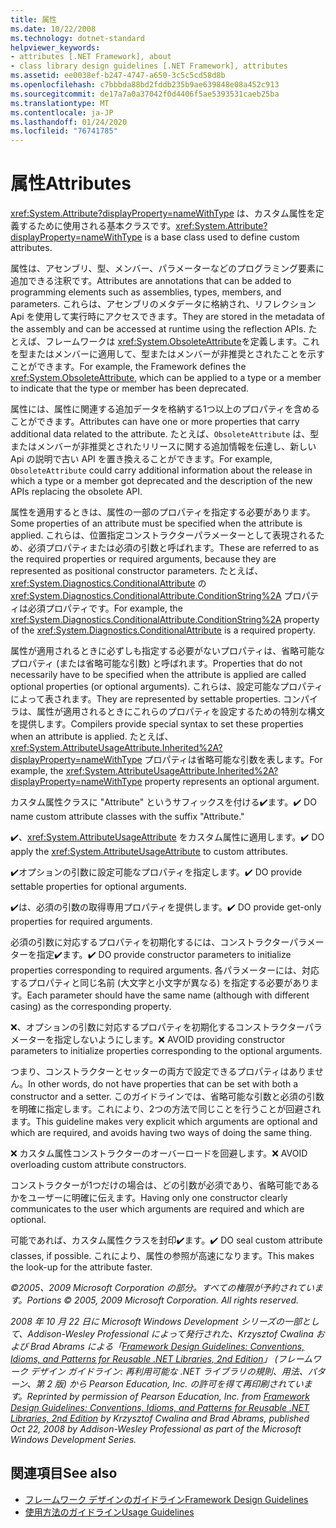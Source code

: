 ```yaml
---
title: 属性
ms.date: 10/22/2008
ms.technology: dotnet-standard
helpviewer_keywords:
- attributes [.NET Framework], about
- class library design guidelines [.NET Framework], attributes
ms.assetid: ee0038ef-b247-4747-a650-3c5c5cd58d8b
ms.openlocfilehash: c7bbbda88bd2fddb235b9ae639848e08a452c913
ms.sourcegitcommit: de17a7a0a37042f0d4406f5ae5393531caeb25ba
ms.translationtype: MT
ms.contentlocale: ja-JP
ms.lasthandoff: 01/24/2020
ms.locfileid: "76741785"
---
```

# <a name="attributes"></a><span data-ttu-id="3cc0b-102">属性</span><span class="sxs-lookup"><span data-stu-id="3cc0b-102">Attributes</span></span>
<span data-ttu-id="3cc0b-103"><xref:System.Attribute?displayProperty=nameWithType> は、カスタム属性を定義するために使用される基本クラスです。</span><span class="sxs-lookup"><span data-stu-id="3cc0b-103"><xref:System.Attribute?displayProperty=nameWithType> is a base class used to define custom attributes.</span></span>

 <span data-ttu-id="3cc0b-104">属性は、アセンブリ、型、メンバー、パラメーターなどのプログラミング要素に追加できる注釈です。</span><span class="sxs-lookup"><span data-stu-id="3cc0b-104">Attributes are annotations that can be added to programming elements such as assemblies, types, members, and parameters.</span></span> <span data-ttu-id="3cc0b-105">これらは、アセンブリのメタデータに格納され、リフレクション Api を使用して実行時にアクセスできます。</span><span class="sxs-lookup"><span data-stu-id="3cc0b-105">They are stored in the metadata of the assembly and can be accessed at runtime using the reflection APIs.</span></span> <span data-ttu-id="3cc0b-106">たとえば、フレームワークは <xref:System.ObsoleteAttribute>を定義します。これを型またはメンバーに適用して、型またはメンバーが非推奨とされたことを示すことができます。</span><span class="sxs-lookup"><span data-stu-id="3cc0b-106">For example, the Framework defines the <xref:System.ObsoleteAttribute>, which can be applied to a type or a member to indicate that the type or member has been deprecated.</span></span>

 <span data-ttu-id="3cc0b-107">属性には、属性に関連する追加データを格納する1つ以上のプロパティを含めることができます。</span><span class="sxs-lookup"><span data-stu-id="3cc0b-107">Attributes can have one or more properties that carry additional data related to the attribute.</span></span> <span data-ttu-id="3cc0b-108">たとえば、`ObsoleteAttribute` は、型またはメンバーが非推奨とされたリリースに関する追加情報を伝達し、新しい Api の説明で古い API を置き換えることができます。</span><span class="sxs-lookup"><span data-stu-id="3cc0b-108">For example, `ObsoleteAttribute` could carry additional information about the release in which a type or a member got deprecated and the description of the new APIs replacing the obsolete API.</span></span>

 <span data-ttu-id="3cc0b-109">属性を適用するときは、属性の一部のプロパティを指定する必要があります。</span><span class="sxs-lookup"><span data-stu-id="3cc0b-109">Some properties of an attribute must be specified when the attribute is applied.</span></span> <span data-ttu-id="3cc0b-110">これらは、位置指定コンストラクターパラメーターとして表現されるため、必須プロパティまたは必須の引数と呼ばれます。</span><span class="sxs-lookup"><span data-stu-id="3cc0b-110">These are referred to as the required properties or required arguments, because they are represented as positional constructor parameters.</span></span> <span data-ttu-id="3cc0b-111">たとえば、<xref:System.Diagnostics.ConditionalAttribute> の <xref:System.Diagnostics.ConditionalAttribute.ConditionString%2A> プロパティは必須プロパティです。</span><span class="sxs-lookup"><span data-stu-id="3cc0b-111">For example, the <xref:System.Diagnostics.ConditionalAttribute.ConditionString%2A> property of the <xref:System.Diagnostics.ConditionalAttribute> is a required property.</span></span>

 <span data-ttu-id="3cc0b-112">属性が適用されるときに必ずしも指定する必要がないプロパティは、省略可能なプロパティ (または省略可能な引数) と呼ばれます。</span><span class="sxs-lookup"><span data-stu-id="3cc0b-112">Properties that do not necessarily have to be specified when the attribute is applied are called optional properties (or optional arguments).</span></span> <span data-ttu-id="3cc0b-113">これらは、設定可能なプロパティによって表されます。</span><span class="sxs-lookup"><span data-stu-id="3cc0b-113">They are represented by settable properties.</span></span> <span data-ttu-id="3cc0b-114">コンパイラは、属性が適用されるときにこれらのプロパティを設定するための特別な構文を提供します。</span><span class="sxs-lookup"><span data-stu-id="3cc0b-114">Compilers provide special syntax to set these properties when an attribute is applied.</span></span> <span data-ttu-id="3cc0b-115">たとえば、<xref:System.AttributeUsageAttribute.Inherited%2A?displayProperty=nameWithType> プロパティは省略可能な引数を表します。</span><span class="sxs-lookup"><span data-stu-id="3cc0b-115">For example, the <xref:System.AttributeUsageAttribute.Inherited%2A?displayProperty=nameWithType> property represents an optional argument.</span></span>

 <span data-ttu-id="3cc0b-116">カスタム属性クラスに "Attribute" というサフィックスを付ける✔️ます。</span><span class="sxs-lookup"><span data-stu-id="3cc0b-116">✔️ DO name custom attribute classes with the suffix "Attribute."</span></span>

 <span data-ttu-id="3cc0b-117">✔️、<xref:System.AttributeUsageAttribute> をカスタム属性に適用します。</span><span class="sxs-lookup"><span data-stu-id="3cc0b-117">✔️ DO apply the <xref:System.AttributeUsageAttribute> to custom attributes.</span></span>

 <span data-ttu-id="3cc0b-118">✔️オプションの引数に設定可能なプロパティを指定します。</span><span class="sxs-lookup"><span data-stu-id="3cc0b-118">✔️ DO provide settable properties for optional arguments.</span></span>

 <span data-ttu-id="3cc0b-119">✔️は、必須の引数の取得専用プロパティを提供します。</span><span class="sxs-lookup"><span data-stu-id="3cc0b-119">✔️ DO provide get-only properties for required arguments.</span></span>

 <span data-ttu-id="3cc0b-120">必須の引数に対応するプロパティを初期化するには、コンストラクターパラメーターを指定✔️ます。</span><span class="sxs-lookup"><span data-stu-id="3cc0b-120">✔️ DO provide constructor parameters to initialize properties corresponding to required arguments.</span></span> <span data-ttu-id="3cc0b-121">各パラメーターには、対応するプロパティと同じ名前 (大文字と小文字が異なる) を指定する必要があります。</span><span class="sxs-lookup"><span data-stu-id="3cc0b-121">Each parameter should have the same name (although with different casing) as the corresponding property.</span></span>

 <span data-ttu-id="3cc0b-122">❌、オプションの引数に対応するプロパティを初期化するコンストラクターパラメーターを指定しないようにします。</span><span class="sxs-lookup"><span data-stu-id="3cc0b-122">❌ AVOID providing constructor parameters to initialize properties corresponding to the optional arguments.</span></span>

 <span data-ttu-id="3cc0b-123">つまり、コンストラクターとセッターの両方で設定できるプロパティはありません。</span><span class="sxs-lookup"><span data-stu-id="3cc0b-123">In other words, do not have properties that can be set with both a constructor and a setter.</span></span> <span data-ttu-id="3cc0b-124">このガイドラインでは、省略可能な引数と必須の引数を明確に指定します。これにより、2つの方法で同じことを行うことが回避されます。</span><span class="sxs-lookup"><span data-stu-id="3cc0b-124">This guideline makes very explicit which arguments are optional and which are required, and avoids having two ways of doing the same thing.</span></span>

 <span data-ttu-id="3cc0b-125">❌ カスタム属性コンストラクターのオーバーロードを回避します。</span><span class="sxs-lookup"><span data-stu-id="3cc0b-125">❌ AVOID overloading custom attribute constructors.</span></span>

 <span data-ttu-id="3cc0b-126">コンストラクターが1つだけの場合は、どの引数が必須であり、省略可能であるかをユーザーに明確に伝えます。</span><span class="sxs-lookup"><span data-stu-id="3cc0b-126">Having only one constructor clearly communicates to the user which arguments are required and which are optional.</span></span>

 <span data-ttu-id="3cc0b-127">可能であれば、カスタム属性クラスを封印✔️ます。</span><span class="sxs-lookup"><span data-stu-id="3cc0b-127">✔️ DO seal custom attribute classes, if possible.</span></span> <span data-ttu-id="3cc0b-128">これにより、属性の参照が高速になります。</span><span class="sxs-lookup"><span data-stu-id="3cc0b-128">This makes the look-up for the attribute faster.</span></span>

 <span data-ttu-id="3cc0b-129">*©2005、2009 Microsoft Corporation の部分。すべての権限が予約されています。*</span><span class="sxs-lookup"><span data-stu-id="3cc0b-129">*Portions © 2005, 2009 Microsoft Corporation. All rights reserved.*</span></span>

 <span data-ttu-id="3cc0b-130">*2008 年 10 月 22 日に Microsoft Windows Development シリーズの一部として、Addison-Wesley Professional によって発行された、Krzysztof Cwalina および Brad Abrams による「[Framework Design Guidelines: Conventions, Idioms, and Patterns for Reusable .NET Libraries, 2nd Edition](https://www.informit.com/store/framework-design-guidelines-conventions-idioms-and-9780321545619)」 (フレームワーク デザイン ガイドライン: 再利用可能な .NET ライブラリの規則、用法、パターン、第 2 版) から Pearson Education, Inc. の許可を得て再印刷されています。*</span><span class="sxs-lookup"><span data-stu-id="3cc0b-130">*Reprinted by permission of Pearson Education, Inc. from [Framework Design Guidelines: Conventions, Idioms, and Patterns for Reusable .NET Libraries, 2nd Edition](https://www.informit.com/store/framework-design-guidelines-conventions-idioms-and-9780321545619) by Krzysztof Cwalina and Brad Abrams, published Oct 22, 2008 by Addison-Wesley Professional as part of the Microsoft Windows Development Series.*</span></span>

## <a name="see-also"></a><span data-ttu-id="3cc0b-131">関連項目</span><span class="sxs-lookup"><span data-stu-id="3cc0b-131">See also</span></span>

- [<span data-ttu-id="3cc0b-132">フレームワーク デザインのガイドライン</span><span class="sxs-lookup"><span data-stu-id="3cc0b-132">Framework Design Guidelines</span></span>](../../../docs/standard/design-guidelines/index.md)
- [<span data-ttu-id="3cc0b-133">使用方法のガイドライン</span><span class="sxs-lookup"><span data-stu-id="3cc0b-133">Usage Guidelines</span></span>](../../../docs/standard/design-guidelines/usage-guidelines.md)
